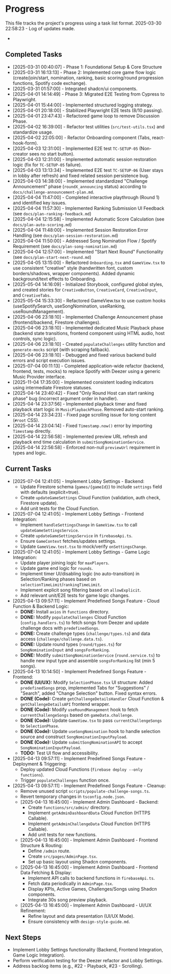 # Progress

This file tracks the project's progress using a task list format.
2025-03-30 22:58:23 - Log of updates made.

*

## Completed Tasks

*   [2025-03-31 00:40:07] - Phase 1: Foundational Setup & Core Structure
*   [2025-03-31 16:13:13] - Phase 2: Implemented core game flow logic (create/join/start, nomination, ranking, basic scoring/round progression functions, Spotify code exchange).
*   [2025-03-31 01:57:00] - Integrated shadcn/ui components.
*   [2025-04-01 14:14:49] - Phase 3: Migrated E2E Testing from Cypress to Playwright.
*   [2025-04-01 15:44:00] - Implemented structured logging strategy.
*   [2025-04-01 20:18:00] - Stabilized Playwright E2E tests (8/10 passing).
*   [2025-04-01 23:47:43] - Refactored game loop to remove Discussion Phase.
*   [2025-04-02 16:39:00] - Refactor test utilities (`src/test-utils.tsx`) and standardize usage.
*   [2025-04-02 22:05:00] - Refactor Onboarding component (Tabs, react-hook-form).
*   [2025-04-03 12:31:00] - Implemented E2E test `TC-SETUP-05` (Non-creator sees no start button).
*   [2025-04-03 12:31:00] - Implemented automatic session restoration logic (fix for `TC-SETUP-05` failure).
*   [2025-04-03 13:13:34] - Implemented E2E test `TC-SETUP-06` (User stays in lobby after refresh) and fixed related session persistence bug.
*   [2025-04-03 14:38:00] - Implemented standardized "Challenge Announcement" phase (`roundX_announcing` status) according to `docs/challenge-announcement-plan.md`.
*   [2025-04-04 11:47:00] - Completed interactive playthrough (Round 1) and identified key issues.
*   [2025-04-04 11:57:30] - Implemented Ranking Submission UI Feedback (see `docs/plan-ranking-feedback.md`)
*   [2025-04-04 12:15:58] - Implemented Automatic Score Calculation (see `docs/plan-auto-scoring.md`)
*   [2025-04-04 11:48:00] - Implemented Session Restoration Error Handling (see `docs/plan-session-restoration.md`)
*   [2025-04-04 11:50:00] - Addressed Song Nomination Flow / Spotify Requirement (see `docs/plan-song-nomination.md`)
*   [2025-04-04 12:57:00] - Implemented "Start Next Round" Functionality (see `docs/plan-start-next-round.md`)
*   [2025-04-05 13:15:00] - Refactored `Onboarding.tsx` and `GameView.tsx` to use consistent "creative" style (handwritten font, custom borders/shadows, wrapper components). Added dynamic background/text effects to Onboarding.
*   [2025-05-04 14:16:09] - Initialized Storybook, configured global styles, and created stories for `CreativeButton`, `CreativeCard`, `CreativeInput`, and `CreativeTabs`.
*   [2025-05-04 15:33:30] - Refactored GameView.tsx to use custom hooks (useSpotifySearch, useSongNomination, useRanking, useRoundManagement).
*   [2025-04-06 23:18:10] - Implemented Challenge Announcement phase (frontend/backend, Firestore challenges).
*   [2025-04-06 23:18:10] - Implemented dedicated Music Playback phase (backend state transitions, frontend component using HTML audio, host controls, sync logic).
*   [2025-04-06 23:18:10] - Created `populateChallenges` utility function and `generate-mocks` script (with scraping fallback).
*   [2025-04-06 23:18:10] - Debugged and fixed various backend build errors and script execution issues.
*   [2025-07-04 00:11:13] - Completed application-wide refactor (backend, frontend, tests, mocks) to replace Spotify with Deezer using a generic Music Provider interface.
*   [2025-11-04 17:35:00] - Implemented consistent loading indicators using intermediate Firestore statuses.
*   [2025-04-14 23:40:42] - Fixed "Only Round Host can start ranking phase" bug (incorrect argument order in handler).
*   [2025-04-14 23:37:56] - Implemented playback timer and fixed playback start logic in `MusicPlaybackPhase`. Removed auto-start ranking.
*   [2025-04-14 23:34:23] - Fixed page scrolling issue for long content (`#root` CSS).
*   [2025-04-14 23:04:14] - Fixed `Timestamp.now()` error by importing `Timestamp` directly.
*   [2025-04-14 22:56:58] - Implemented preview URL refresh and playback end time calculation in `submitSongNominationService`.
*   [2025-04-14 22:56:58] - Enforced non-null `previewUrl` requirement in types and logic.
## Current Tasks

*   [2025-07-04 12:41:05] - Implement Lobby Settings - Backend:
    *   Update Firestore schema (`games/{gameId}`) to include `settings` field with defaults (explicit=true).
    *   Create `updateGameSettings` Cloud Function (validation, auth check, Firestore update).
    *   Add unit tests for the Cloud Function.
*   [2025-07-04 12:41:05] - Implement Lobby Settings - Frontend Integration:
    *   Implement `handleSettingsChange` in `GameView.tsx` to call `updateGameSettingsService`.
    *   Create `updateGameSettingsService` in `firebaseApi.ts`.
    *   Ensure `GameContext` fetches/updates settings.
    *   Update `GameView.test.tsx` to mock/verify `onSettingsChange`.
*   [2025-07-04 12:41:05] - Implement Lobby Settings - Game Logic Integration:
    *   Update player joining logic for `maxPlayers`.
    *   Update game end logic for `rounds`.
    *   Implement timer UI/disabling logic (no auto-transition) in Selection/Ranking phases based on `selectionTimeLimit`/`rankingTimeLimit`.
    *   Implement explicit song filtering based on `allowExplicit`.
    *   Add relevant unit/E2E tests for game logic changes.
*   [2025-04-13 09:57:11] - Implement Predefined Songs Feature - Cloud Function & Backend Logic:
    *   **DONE:** Install `axios` in `functions` directory.
    *   **DONE:** Modify `populateChallenges` Cloud Function (`config.handlers.ts`) to fetch songs from Deezer and update challenge docs with `predefinedSongs`.
    *   **DONE:** Create challenge types (`challenge/types.ts`) and data access (`challenge/challenge.data.ts`).
    *   **DONE:** Update round types (`round/types.ts`) for `SongNominationInput` and `songsForRanking`.
    *   **DONE:** Modify `submitSongNominationService` (`round.service.ts`) to handle new input type and assemble `songsForRanking` list (min 5 songs).
*   [2025-04-13 10:14:50] - Implement Predefined Songs Feature - Frontend:
    *   **DONE (UI/UX):** Modify `SelectionPhase.tsx` UI structure: Added `predefinedSongs` prop, implemented Tabs for "Suggestions" / "Search", added "Change Selection" button. Fixed syntax errors.
    *   **DONE (Code):** Create `getChallengeDetailsHandler` Cloud Function & `getChallengeDetailsAPI` frontend wrapper.
    *   **DONE (Code):** Modify `useRoundManagement` hook to fetch `currentChallengeSongs` based on `gameData.challenge`.
    *   **DONE (Code):** Update `GameView.tsx` to pass `currentChallengeSongs` to `SelectionPhase`.
    *   **DONE (Code):** Update `useSongNomination` hook to handle selection source and construct `SongNominationInputPayload`.
    *   **DONE (Code):** Update `submitSongNominationAPI` to accept `SongNominationInputPayload`.
    *   **TODO:** Test UI flow and accessibility.
*   [2025-04-13 09:57:11] - Implement Predefined Songs Feature - Deployment & Triggering:
    *   Deploy updated Cloud Functions (`firebase deploy --only functions`).
    *   Trigger `populateChallenges` function once.
*   [2025-04-13 09:57:11] - Implement Predefined Songs Feature - Cleanup:
    *   Remove unused script `scripts/populate-challenge-songs.ts`.
    *   Revert temporary changes in `tsconfig.node.json`.
    *   [2025-04-13 16:45:00] - Implement Admin Dashboard - Backend:
        *   Create `functions/src/admin/` directory.
        *   Implement `getAdminDashboardData` Cloud Function (HTTPS Callable).
        *   Implement `getAdminChallengeData` Cloud Function (HTTPS Callable).
        *   Add unit tests for new functions.
    *   [2025-04-13 16:45:00] - Implement Admin Dashboard - Frontend Structure & Routing:
        *   Define `/admin` route.
        *   Create `src/pages/AdminPage.tsx`.
        *   Set up basic layout using Shadcn components.
    *   [2025-04-13 16:45:00] - Implement Admin Dashboard - Frontend Data Fetching & Display:
        *   Implement API calls to backend functions in `firebaseApi.ts`.
        *   Fetch data periodically in `AdminPage.tsx`.
        *   Display KPIs, Active Games, Challenges/Songs using Shadcn components.
        *   Integrate 30s song preview playback.
    *   [2025-04-13 16:45:00] - Implement Admin Dashboard - UI/UX Refinement:
        *   Refine layout and data presentation (UI/UX Mode).
        *   Ensure consistency with `design-style-guide.md`.
## Next Steps

*   Implement Lobby Settings functionality (Backend, Frontend Integration, Game Logic Integration).
*   Perform verification testing for the Deezer refactor and Lobby Settings.
*   Address backlog items (e.g., #22 - Playback, #23 - Scrolling).